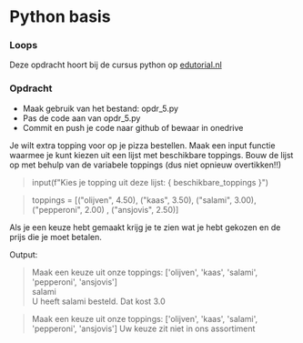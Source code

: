 # Python basis

### Loops
Deze opdracht hoort bij de cursus python op [edutorial.nl](https://www.edutorial.nl/course/python)

### Opdracht

* Maak gebruik van het bestand: opdr_5.py
* Pas de code aan van opdr_5.py
* Commit en push je code naar github of bewaar in onedrive

Je wilt extra topping voor op je pizza bestellen.
Maak een input functie waarmee je kunt kiezen uit een lijst met beschikbare toppings.
Bouw de lijst op met behulp van de variabele toppings (dus niet opnieuw overtikken!!)

> input(f"Kies je topping uit deze lijst: { beschikbare_toppings }")

> toppings = [("olijven", 4.50), ("kaas", 3.50), ("salami", 3.00), ("pepperoni", 2.00) , ("ansjovis", 2.50)]

Als je een keuze hebt gemaakt krijg je te zien wat je hebt gekozen en de prijs die je moet betalen.

Output:

> Maak een keuze uit onze toppings: ['olijven', 'kaas', 'salami', 'pepperoni', 'ansjovis']   
> salami  
> U heeft salami besteld. Dat kost 3.0

> Maak een keuze uit onze toppings: ['olijven', 'kaas', 'salami', 'pepperoni', 'ansjovis']
> Uw keuze zit niet in ons assortiment
